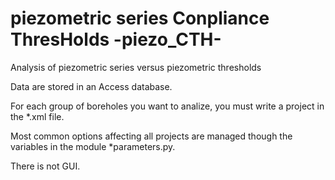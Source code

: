 # piezometric series Conpliance ThresHolds -piezo_CTH-
Analysis of piezometric series versus piezometric thresholds

Data are stored in an Access database.

For each group of boreholes you want to analize, you must write a project in the *.xml file.

Most common options affecting all projects are managed though the variables in the module *parameters.py.

There is not GUI.

